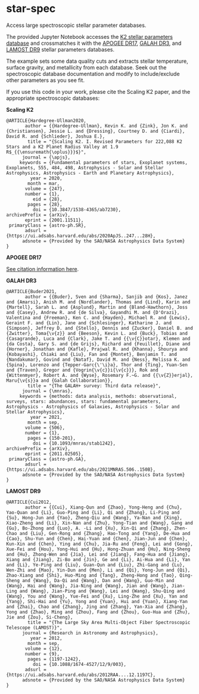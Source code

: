 # star-spec
Access large spectroscopic stellar parameter databases.

The provided Jupyter Notebook accesses the [K2 stellar parameters database](https://ui.adsabs.harvard.edu/abs/2020ApJS..247...28H/abstract) and crossmatches it with the [APOGEE DR17](https://www.sdss4.org/dr17/irspec/), [GALAH DR3](https://www.galah-survey.org/dr3/overview/), and [LAMOST DR9](http://www.lamost.org/dr9/) stellar parameters databases.

The example sets some data quality cuts and extracts stellar temperature, surface gravity, and metallicity from each database. Seek out the spectroscopic database documentation and modify to include/exclude other parameters as you see fit.

If you use this code in your work, please cite the Scaling K2 paper, and the appropriate spectroscopic databases:

**Scaling K2**
```
@ARTICLE{Hardegree-Ullman2020,
       author = {{Hardegree-Ullman}, Kevin K. and {Zink}, Jon K. and {Christiansen}, Jessie L. and {Dressing}, Courtney D. and {Ciardi}, David R. and {Schlieder}, Joshua E.},
        title = "{Scaling K2. I. Revised Parameters for 222,088 K2 Stars and a K2 Planet Radius Valley at 1.9 R$_{{\ensuremath{\oplus}}}$}",
      journal = {\apjs},
     keywords = {Fundamental parameters of stars, Exoplanet systems, Exoplanets, 555, 484, 498, Astrophysics - Solar and Stellar Astrophysics, Astrophysics - Earth and Planetary Astrophysics},
         year = 2020,
        month = mar,
       volume = {247},
       number = {1},
          eid = {28},
        pages = {28},
          doi = {10.3847/1538-4365/ab7230},
archivePrefix = {arXiv},
       eprint = {2001.11511},
 primaryClass = {astro-ph.SR},
       adsurl = {https://ui.adsabs.harvard.edu/abs/2020ApJS..247...28H},
      adsnote = {Provided by the SAO/NASA Astrophysics Data System}
}
```

**APOGEE DR17**

[See citation information here](https://www.sdss4.org/collaboration/citing-sdss/).

**GALAH DR3**
```
@ARTICLE{Buder2021,
       author = {{Buder}, Sven and {Sharma}, Sanjib and {Kos}, Janez and {Amarsi}, Anish M. and {Nordlander}, Thomas and {Lind}, Karin and {Martell}, Sarah L. and {Asplund}, Martin and {Bland-Hawthorn}, Joss and {Casey}, Andrew R. and {de Silva}, Gayandhi M. and {D'Orazi}, Valentina and {Freeman}, Ken C. and {Hayden}, Michael R. and {Lewis}, Geraint F. and {Lin}, Jane and {Schlesinger}, Katharine J. and {Simpson}, Jeffrey D. and {Stello}, Dennis and {Zucker}, Daniel B. and {Zwitter}, Toma{\v{z}} and {Beeson}, Kevin L. and {Buck}, Tobias and {Casagrande}, Luca and {Clark}, Jake T. and {{\v{C}}otar}, Klemen and {da Costa}, Gary S. and {de Grijs}, Richard and {Feuillet}, Diane and {Horner}, Jonathan and {Kafle}, Prajwal R. and {Khanna}, Shourya and {Kobayashi}, Chiaki and {Liu}, Fan and {Montet}, Benjamin T. and {Nandakumar}, Govind and {Nataf}, David M. and {Ness}, Melissa K. and {Spina}, Lorenzo and {Tepper-Garc{\'\i}a}, Thor and {Ting}, Yuan-Sen and {Traven}, Gregor and {Vogrin{\v{c}}i{\v{c}}}, Rok and {Wittenmyer}, Robert A. and {Wyse}, Rosemary F.~G. and {{\v{Z}}erjal}, Maru{\v{s}}a and {Galah Collaboration}},
        title = "{The GALAH+ survey: Third data release}",
      journal = {\mnras},
     keywords = {methods: data analysis, methods: observational, surveys, stars: abundances, stars: fundamental parameters, Astrophysics - Astrophysics of Galaxies, Astrophysics - Solar and Stellar Astrophysics},
         year = 2021,
        month = sep,
       volume = {506},
       number = {1},
        pages = {150-201},
          doi = {10.1093/mnras/stab1242},
archivePrefix = {arXiv},
       eprint = {2011.02505},
 primaryClass = {astro-ph.GA},
       adsurl = {https://ui.adsabs.harvard.edu/abs/2021MNRAS.506..150B},
      adsnote = {Provided by the SAO/NASA Astrophysics Data System}
}
```

**LAMOST DR9**
```
@ARTICLE{Cui2012,
       author = {{Cui}, Xiang-Qun and {Zhao}, Yong-Heng and {Chu}, Yao-Quan and {Li}, Guo-Ping and {Li}, Qi and {Zhang}, Li-Ping and {Su}, Hong-Jun and {Yao}, Zheng-Qiu and {Wang}, Ya-Nan and {Xing}, Xiao-Zheng and {Li}, Xin-Nan and {Zhu}, Yong-Tian and {Wang}, Gang and {Gu}, Bo-Zhong and {Luo}, A. -Li and {Xu}, Xin-Qi and {Zhang}, Zhen-Chao and {Liu}, Gen-Rong and {Zhang}, Hao-Tong and {Yang}, De-Hua and {Cao}, Shu-Yun and {Chen}, Hai-Yuan and {Chen}, Jian-Jun and {Chen}, Kun-Xin and {Chen}, Ying and {Chu}, Jia-Ru and {Feng}, Lei and {Gong}, Xue-Fei and {Hou}, Yong-Hui and {Hu}, Hong-Zhuan and {Hu}, Ning-Sheng and {Hu}, Zhong-Wen and {Jia}, Lei and {Jiang}, Fang-Hua and {Jiang}, Xiang and {Jiang}, Zi-Bo and {Jin}, Ge and {Li}, Ai-Hua and {Li}, Yan and {Li}, Ye-Ping and {Liu}, Guan-Qun and {Liu}, Zhi-Gang and {Lu}, Wen-Zhi and {Mao}, Yin-Dun and {Men}, Li and {Qi}, Yong-Jun and {Qi}, Zhao-Xiang and {Shi}, Huo-Ming and {Tang}, Zheng-Hong and {Tao}, Qing-Sheng and {Wang}, Da-Qi and {Wang}, Dan and {Wang}, Guo-Min and {Wang}, Hai and {Wang}, Jia-Ning and {Wang}, Jian and {Wang}, Jian-Ling and {Wang}, Jian-Ping and {Wang}, Lei and {Wang}, Shu-Qing and {Wang}, You and {Wang}, Yue-Fei and {Xu}, Ling-Zhe and {Xu}, Yan and {Yang}, Shi-Hai and {Yu}, Yong and {Yuan}, Hui and {Yuan}, Xiang-Yan and {Zhai}, Chao and {Zhang}, Jing and {Zhang}, Yan-Xia and {Zhang}, Yong and {Zhao}, Ming and {Zhou}, Fang and {Zhou}, Guo-Hua and {Zhu}, Jie and {Zou}, Si-Cheng},
        title = "{The Large Sky Area Multi-Object Fiber Spectroscopic Telescope (LAMOST)}",
      journal = {Research in Astronomy and Astrophysics},
         year = 2012,
        month = sep,
       volume = {12},
       number = {9},
        pages = {1197-1242},
          doi = {10.1088/1674-4527/12/9/003},
       adsurl = {https://ui.adsabs.harvard.edu/abs/2012RAA....12.1197C},
      adsnote = {Provided by the SAO/NASA Astrophysics Data System}
}
```
